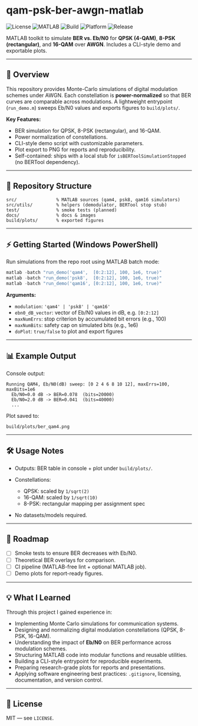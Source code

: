# qam-psk-ber-awgn-matlab

![License](https://img.shields.io/badge/license-MIT-green.svg)
![MATLAB](https://img.shields.io/badge/MATLAB-R2023b-orange.svg)
![Build](https://img.shields.io/badge/build-passing-brightgreen.svg)
![Platform](https://img.shields.io/badge/platform-Windows--PowerShell-blue.svg)
![Release](https://img.shields.io/github/v/release/AlbertoMarquillas/qam-psk-ber-awgn-matlab)

MATLAB toolkit to simulate **BER vs. Eb/N0** for **QPSK (4-QAM)**, **8-PSK (rectangular)**, and **16-QAM** over **AWGN**. Includes a CLI-style demo and exportable plots.

---

## 📌 Overview

This repository provides Monte-Carlo simulations of digital modulation schemes under AWGN. Each constellation is **power-normalized** so that BER curves are comparable across modulations. A lightweight entrypoint (`run_demo.m`) sweeps Eb/N0 values and exports figures to `build/plots/`.

**Key Features:**

* BER simulation for QPSK, 8-PSK (rectangular), and 16-QAM.
* Power normalization of constellations.
* CLI-style demo script with customizable parameters.
* Plot export to PNG for reports and reproducibility.
* Self-contained: ships with a local stub for `isBERToolSimulationStopped` (no BERTool dependency).

---

## 📂 Repository Structure

```
src/               % MATLAB sources (qam4, psk8, qam16 simulators)
src/utils/         % helpers (demodulator, BERTool stop stub)
test/              % smoke tests (planned)
docs/              % docs & images
build/plots/       % exported figures
```

---

## ⚡ Getting Started (Windows PowerShell)

Run simulations from the repo root using MATLAB batch mode:

```powershell
matlab -batch "run_demo('qam4',  [0:2:12], 100, 1e6, true)"
matlab -batch "run_demo('psk8',  [0:2:12], 100, 1e6, true)"
matlab -batch "run_demo('qam16', [0:2:12], 100, 1e6, true)"
```

**Arguments:**

* `modulation`: `'qam4' | 'psk8' | 'qam16'`
* `ebn0_dB_vector`: vector of Eb/N0 values in dB, e.g. `[0:2:12]`
* `maxNumErrs`: stop criterion by accumulated bit errors (e.g., 100)
* `maxNumBits`: safety cap on simulated bits (e.g., 1e6)
* `doPlot`: `true/false` to plot and export figures

---

## 📊 Example Output

Console output:

```
Running QAM4, Eb/N0(dB) sweep: [0 2 4 6 8 10 12], maxErrs=100, maxBits=1e6
  Eb/N0=0.0 dB -> BER=0.078  (bits=20000)
  Eb/N0=2.0 dB -> BER=0.041  (bits=40000)
  ...
```

Plot saved to:

```
build/plots/ber_qam4.png
```

---

## 🛠️ Usage Notes

* Outputs: BER table in console + plot under `build/plots/`.
* Constellations:

  * QPSK: scaled by `1/sqrt(2)`
  * 16-QAM: scaled by `1/sqrt(10)`
  * 8-PSK: rectangular mapping per assignment spec
* No datasets/models required.

---

## 🚀 Roadmap

* [ ] Smoke tests to ensure BER decreases with Eb/N0.
* [ ] Theoretical BER overlays for comparison.
* [ ] CI pipeline (MATLAB-free lint + optional MATLAB job).
* [ ] Demo plots for report-ready figures.

---

## 💡 What I Learned

Through this project I gained experience in:

* Implementing Monte Carlo simulations for communication systems.
* Designing and normalizing digital modulation constellations (QPSK, 8-PSK, 16-QAM).
* Understanding the impact of **Eb/N0** on BER performance across modulation schemes.
* Structuring MATLAB code into modular functions and reusable utilities.
* Building a CLI-style entrypoint for reproducible experiments.
* Preparing research-grade plots for reports and presentations.
* Applying software engineering best practices: `.gitignore`, licensing, documentation, and version control.

---

## 📜 License

MIT — see `LICENSE`.
